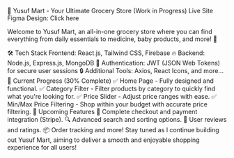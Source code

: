 🛒 Yusuf Mart - Your Ultimate Grocery Store (Work in Progress)
Live Site
Figma Design: Click here

Welcome to Yusuf Mart, an all-in-one grocery store where you can find everything from daily essentials to medicine, baby products, and more! 🚀

🛠 Tech Stack
Frontend: React.js, Tailwind CSS, Firebase 🔥
Backend: Node.js, Express.js, MongoDB 🌿
Authentication: JWT (JSON Web Tokens) for secure user sessions 🔒
Additional Tools: Axios, React Icons, and more...
🚧 Current Progress (30% Complete)
✅ Home Page - Fully designed and functional.
✅ Category Filter - Filter products by category to quickly find what you're looking for.
✅ Price Slider - Adjust price ranges with ease.
✅ Min/Max Price Filtering - Shop within your budget with accurate price filtering.
🎯 Upcoming Features
🛒 Complete checkout and payment integration (Stripe).
🔍 Advanced search and sorting options.
🧾 User reviews and ratings.
📦 Order tracking and more!
Stay tuned as I continue building out Yusuf Mart, aiming to deliver a smooth and enjoyable shopping experience for all users!
